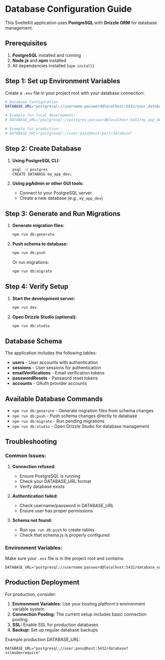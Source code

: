 # Database Configuration Guide

This SvelteKit application uses **PostgreSQL** with **Drizzle ORM** for database management.

## Prerequisites

1. **PostgreSQL** installed and running
2. **Node.js** and **npm** installed
3. All dependencies installed (`npm install`)

## Step 1: Set up Environment Variables

Create a `.env` file in your project root with your database connection:

```bash
# Database Configuration
DATABASE_URL="postgresql://username:password@localhost:5432/your_database_name"

# Example for local development:
# DATABASE_URL="postgresql://postgres:password@localhost:5432/my_app_dev"

# Example for production:
# DATABASE_URL="postgresql://user:pass@host:port/database"
```

## Step 2: Create Database

1. **Using PostgreSQL CLI:**
   ```bash
   psql -U postgres
   CREATE DATABASE my_app_dev;
   ```

2. **Using pgAdmin or other GUI tools:**
   - Connect to your PostgreSQL server
   - Create a new database (e.g., `my_app_dev`)

## Step 3: Generate and Run Migrations

1. **Generate migration files:**
   ```bash
   npm run db:generate
   ```

2. **Push schema to database:**
   ```bash
   npm run db:push
   ```

   Or run migrations:
   ```bash
   npm run db:migrate
   ```

## Step 4: Verify Setup

1. **Start the development server:**
   ```bash
   npm run dev
   ```

2. **Open Drizzle Studio (optional):**
   ```bash
   npm run db:studio
   ```

## Database Schema

The application includes the following tables:

- **users** - User accounts with authentication
- **sessions** - User sessions for authentication
- **emailVerifications** - Email verification tokens
- **passwordResets** - Password reset tokens
- **accounts** - OAuth provider accounts

## Available Database Commands

- `npm run db:generate` - Generate migration files from schema changes
- `npm run db:push` - Push schema changes directly to database
- `npm run db:migrate` - Run pending migrations
- `npm run db:studio` - Open Drizzle Studio for database management

## Troubleshooting

### Common Issues:

1. **Connection refused:**
   - Ensure PostgreSQL is running
   - Check your DATABASE_URL format
   - Verify database exists

2. **Authentication failed:**
   - Check username/password in DATABASE_URL
   - Ensure user has proper permissions

3. **Schema not found:**
   - Run `npm run db:push` to create tables
   - Check that schema.js is properly configured

### Environment Variables:

Make sure your `.env` file is in the project root and contains:
```
DATABASE_URL="postgresql://username:password@localhost:5432/database_name"
```

## Production Deployment

For production, consider:

1. **Environment Variables:** Use your hosting platform's environment variable system
2. **Connection Pooling:** The current setup includes basic connection pooling
3. **SSL:** Enable SSL for production databases
4. **Backup:** Set up regular database backups

Example production DATABASE_URL:
```
DATABASE_URL="postgresql://user:pass@host:5432/database?sslmode=require"
``` 